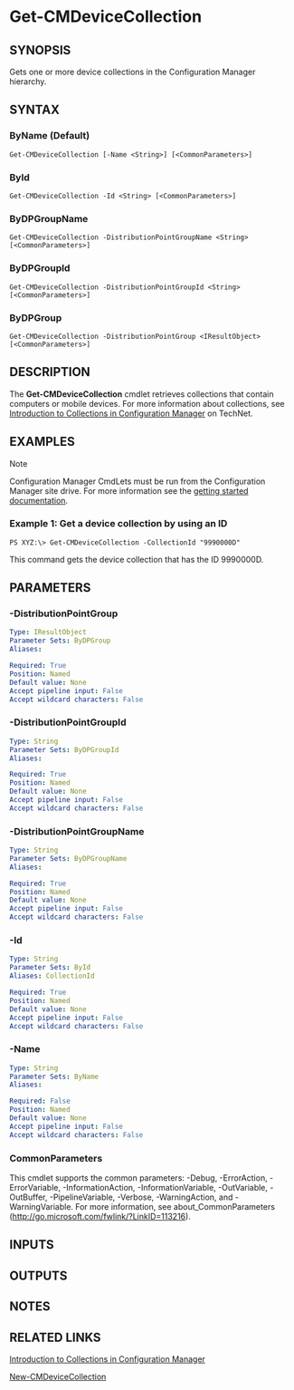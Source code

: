 ﻿---
external help file: AdminUI.PS.Collections-help.xml
ms.assetid: 44F60651-6890-4A51-96C1-D2A835D7E24F
online version: https://go.microsoft.com/fwlink/?linkid=833619
schema: 2.0.0
---

# Get-CMDeviceCollection

## SYNOPSIS
Gets one or more device collections in the Configuration Manager hierarchy.

## SYNTAX

### ByName (Default)
```
Get-CMDeviceCollection [-Name <String>] [<CommonParameters>]
```

### ById
```
Get-CMDeviceCollection -Id <String> [<CommonParameters>]
```

### ByDPGroupName
```
Get-CMDeviceCollection -DistributionPointGroupName <String> [<CommonParameters>]
```

### ByDPGroupId
```
Get-CMDeviceCollection -DistributionPointGroupId <String> [<CommonParameters>]
```

### ByDPGroup
```
Get-CMDeviceCollection -DistributionPointGroup <IResultObject> [<CommonParameters>]
```

## DESCRIPTION
The **Get-CMDeviceCollection** cmdlet retrieves collections that contain computers or mobile devices.
For more information about collections, see [Introduction to Collections in Configuration Manager](http://go.microsoft.com/fwlink/p/?LinkID=259433) on TechNet.

## EXAMPLES

> [!NOTE]
> Configuration Manager CmdLets must be run from the Configuration Manager site drive.  For more information see the [getting started documentation](https://docs.microsoft.com/en-us/powershell/sccm/overview).


### Example 1: Get a device collection by using an ID
```
PS XYZ:\> Get-CMDeviceCollection -CollectionId "9990000D"
```

This command gets the device collection that has the ID 9990000D.

## PARAMETERS

### -DistributionPointGroup
```yaml
Type: IResultObject
Parameter Sets: ByDPGroup
Aliases: 

Required: True
Position: Named
Default value: None
Accept pipeline input: False
Accept wildcard characters: False
```

### -DistributionPointGroupId
```yaml
Type: String
Parameter Sets: ByDPGroupId
Aliases: 

Required: True
Position: Named
Default value: None
Accept pipeline input: False
Accept wildcard characters: False
```

### -DistributionPointGroupName
```yaml
Type: String
Parameter Sets: ByDPGroupName
Aliases: 

Required: True
Position: Named
Default value: None
Accept pipeline input: False
Accept wildcard characters: False
```

### -Id
```yaml
Type: String
Parameter Sets: ById
Aliases: CollectionId

Required: True
Position: Named
Default value: None
Accept pipeline input: False
Accept wildcard characters: False
```

### -Name
```yaml
Type: String
Parameter Sets: ByName
Aliases: 

Required: False
Position: Named
Default value: None
Accept pipeline input: False
Accept wildcard characters: False
```

### CommonParameters
This cmdlet supports the common parameters: -Debug, -ErrorAction, -ErrorVariable, -InformationAction, -InformationVariable, -OutVariable, -OutBuffer, -PipelineVariable, -Verbose, -WarningAction, and -WarningVariable. For more information, see about_CommonParameters (http://go.microsoft.com/fwlink/?LinkID=113216).

## INPUTS

## OUTPUTS

## NOTES

## RELATED LINKS

[Introduction to Collections in Configuration Manager](http://go.microsoft.com/fwlink/p/?LinkID=259433)

[New-CMDeviceCollection](New-CMDeviceCollection.md)



